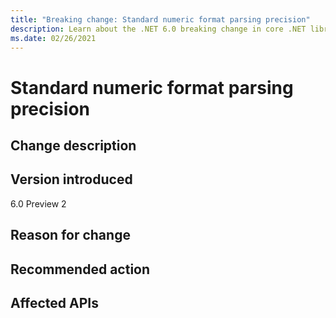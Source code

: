 ```yaml
---
title: "Breaking change: Standard numeric format parsing precision"
description: Learn about the .NET 6.0 breaking change in core .NET libraries where standard numeric format parsing now handles higher precisions.
ms.date: 02/26/2021
---
```

# Standard numeric format parsing precision



## Change description



## Version introduced

6.0 Preview 2

## Reason for change



## Recommended action



## Affected APIs



<!--

### Category

Core .NET libraries

### Affected APIs

- ``

-->
